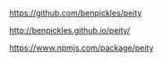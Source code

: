 https://github.com/benpickles/peity

http://benpickles.github.io/peity/

https://www.npmjs.com/package/peity

